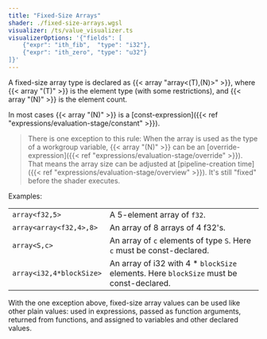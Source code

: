 ```yaml
---
title: "Fixed-Size Arrays"
shader: ./fixed-size-arrays.wgsl
visualizer: /ts/value_visualizer.ts
visualizerOptions: '{"fields": [
    {"expr": "ith_fib",  "type": "i32"},
    {"expr": "ith_zero", "type": "u32"}
]}'
---
```


A fixed-size array type is declared as {{< array "array<(T),(N)>" >}}, where
{{< array "(T)" >}} is the element type (with some restrictions), and 
{{< array "(N)" >}} is the element count.

In most cases {{< array "(N)" >}} is a
[const-expression]({{< ref "expressions/evaluation-stage/constant" >}}).

> There is one exception to this rule:
> When the array is used as the type of a workgroup variable, 
> {{< array "(N)" >}} can be an [override-expression]({{< ref "expressions/evaluation-stage/override" >}}).
> That means the array size can be adjusted at
> [pipeline-creation time]({{< ref "expressions/evaluation-stage/overview" >}}).
> It's still "fixed" before the shader executes.

<div class='example'>
Examples:

|                          |                                                                     |
|--------------------------|---------------------------------------------------------------------|
| `array<f32,5>`           | A 5-element array of `f32`.                                         |
| `array<array<f32,4>,8>`  | An array of 8 arrays of 4 f32's.                                    |
| `array<S,c>`             | An array of `c` elements of type `S`. Here `c` must be const-declared. |
| `array<i32,4*blockSize>` | An array of i32 with 4 * `blockSize` elements. Here `blockSize` must be const-declared. |

</div>

With the one exception above, fixed-size array values can be used like other plain values:
used in expressions, passed as function arguments, returned from functions,
and assigned to variables and other declared values.

